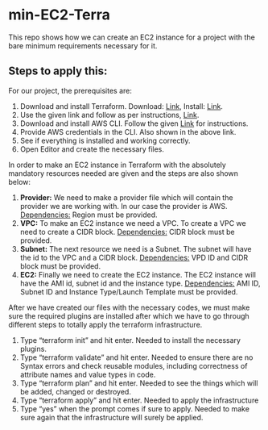 # min-EC2-Terra
This repo shows how we can create an EC2 instance for a project with the bare minimum requirements necessary for it. 

## Steps to apply this:
For our project, the prerequisites are:
1. Download and install Terraform. Download: <a href="https://www.terraform.io/">Link</a>, Install: <a href="https://developer.hashicorp.com/terraform/tutorials/aws-get-started/install-cli">Link</a>. 
2. Use the given link and follow as per instructions, <a href="https://docs.google.com/document/d/1_FckCr6VTwdX_9NihxZCNxI4E9yp39FVMKezc0iYx2o/edit">Link</a>.
3. Download and install AWS CLI. Follow the given <a href="https://www.howtogeek.com/devops/how-to-install-and-configure-the-aws-cli/">Link</a> for instructions.
4. Provide AWS credentials in the CLI. Also shown in the above link.
5. See if everything is installed and working correctly.
6. Open Editor and create the necessary files.

In order to make an EC2 instance in Terraform with the absolutely mandatory resources needed are given and the steps are also shown below:
1. <b>Provider:</b> We need to make a provider file which will contain the provider we are working with. In our case the provider is AWS. <u>Dependencies:</u> Region must be provided.
2. <b>VPC:</b> To make an EC2 instance we need a VPC. To create a VPC we need to create a CIDR block. <u>Dependencies:</u> CIDR block must be provided.
3. <b>Subnet:</b> The next resource we need is a Subnet. The subnet will have the id to the VPC and a CIDR block. <u>Dependencies:</u> VPD ID and CIDR block must be provided.
4. <b>EC2:</b> Finally we need to create the EC2 instance. The EC2 instance will have the AMI id, subnet id and the instance type. <u>Dependencies:</u> AMI ID, Subnet ID and Instance Type/Launch Template must be provided.

After we have created our files with the necessary codes, we must make sure the required plugins are installed after which we have to go through different steps to totally apply the terraform infrastructure.
1. Type “terraform init” and hit enter. Needed to install the necessary plugins.
2. Type “terraform validate” and hit enter. Needed to ensure there are no Syntax errors and check reusable modules, including correctness of attribute names and value types in code.
3. Type “terraform plan” and hit enter. Needed to see the things which will be added, changed or destroyed.
4. Type “terraform apply” and hit enter. Needed to apply the infrastructure
5. Type “yes” when the prompt comes if sure to apply. Needed to make sure again that the infrastructure will surely be applied.

